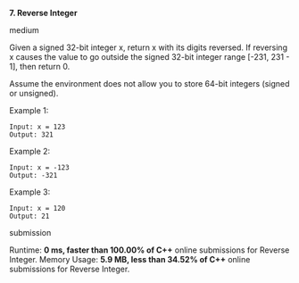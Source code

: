 **7. Reverse Integer**

medium

Given a signed 32-bit integer x, return x with its digits reversed. If reversing x causes the value to go outside the signed 32-bit integer range [-231, 231 - 1], then return 0.

Assume the environment does not allow you to store 64-bit integers (signed or unsigned).

 

Example 1:

```
Input: x = 123
Output: 321
```
Example 2:

```
Input: x = -123
Output: -321
```
Example 3:

```
Input: x = 120
Output: 21
```

submission

Runtime: **0 ms, faster than 100.00% of C++** online submissions for Reverse Integer.
Memory Usage: **5.9 MB, less than 34.52% of C++** online submissions for Reverse Integer.
